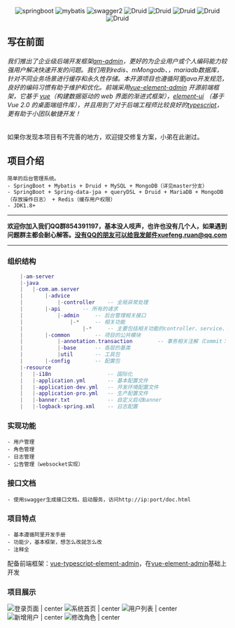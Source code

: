 
<p align="center">
<img src="https://img.shields.io/badge/SpringBoot-2.2.0-green" alt="springboot" />
<img src="https://img.shields.io/badge/Spring--Data--JPA-2.2.0-orange" alt="mybatis">
<img src="https://img.shields.io/badge/swagger2-2.9.2-bule" alt="swagger2">
<img src="https://img.shields.io/badge/Druid-1.1.13-lightgrey" alt="Druid">
<img src="https://img.shields.io/badge/Mariadb-blue" alt="Druid">
<img src="https://img.shields.io/badge/Redis-red" alt="Druid">
<img src="https://img.shields.io/badge/Mongodb-brightgreen" alt="Druid">
<img src="https://img.shields.io/badge/Docker-blue" alt="Druid">
</p>

## 写在前面
###### 我们推出了企业级后端开发框架[am-admin]([图片]https://gitee.com/ruanxuefeng/am-admin)，更好的为企业用户或个人编码能力较强用户解决快速开发的问题。我们用到redis、mMongodb、，mariadb数据库，针对不同业务场景进行缓存和永久性存储。本开源项目也遵循阿里java开发规范，良好的编码习惯有助于维护和优化。前端采用[vue-element-admin](https://panjiachen.gitee.io/vue-element-admin-site/zh) 开源前端框架，它基于 [vue](https://cn.vuejs.org)（构建数据驱动的 web 界面的渐进式框架），[element-ui](https://element.eleme.cn) （基于 Vue 2.0 的桌面端组件库），并且用到了对于后端工程师比较良好的[typescript](http://www.typescriptlang.org/)，更有助于小团队敏捷开发！
如果你发现本项目有不完善的地方，欢迎提交修复方案，小弟在此谢过。

## 项目介绍
    简单的后台管理系统。
    - SpringBoot + Mybatis + Druid + MySQL + MongoDB（详见master分支）
    - SpringBoot + Spring-data-jpa + queryDSL + Druid + MariaDB + MongoDB（存放操作日志） + Redis（缓存用户权限）
    - JDK1.8+

***

**欢迎你加入我们QQ群854391197，基本没人吱声，也许也没有几个人，如果遇到问题群主都会耐心解答。没有QQ的朋友可以给我发邮件xuefeng.ruan@qq.com**

***

    
### 组织结构

``` lua
    |-am-server
    |-java
    |   |-com.am.server
    |       |-advice 
    |           |-controller    -- 全局异常处理
    |       |-api       -- 所有的请求
    |           |-admin     -- 后台管理相关接口
    |               |-*     -- 相关功能
    |                   |-*     -- 主要包括相关功能的controller、service、dao、pojo、config等
    |       |-common        -- 项目的公共模块
    |           |-annotation.transaction        -- 事务相关注解（Commit：写事务，ReadOnly：只读事务）
    |           |-base      -- 各层的基类
    |           |util       -- 工具包
    |       |-config        -- 配置包
    |-resource
    |   |-i18n                  -- 国际化
    |   |-application.yml       -- 基本配置文件
    |   |-application-dev.yml   -- 开发环境配置文件
    |   |-application-pro.yml   -- 生产配置文件
    |   |-banner.txt            -- 自定义启动banner
    |   |-logback-spring.xml    -- 日志配置
```
### 实现功能
    - 用户管理
    - 角色管理
    - 日志管理
    - 公告管理（websocket实现）
    
### 接口文档
    - 使用swagger生成接口文档，启动服务，访问http://ip:port/doc.html
    
### 项目特点
    - 基本遵循阿里开发手册
    - 功能少，基本框架，想怎么改就怎么改
    - 注释全

配备前端框架：[vue-typescript-element-admin](https://gitee.com/ruanxuefeng/vue-typescript-element-admin)，在[vue-element-admin](https://github.com/PanJiaChen/vue-element-admin)基础上开发

### 项目展示
![登录页面 | center](https://ruanxuefeng.gitee.io/source/am/login.jpg)
![系统首页 | center](https://ruanxuefeng.gitee.io/source/am/dashboard.png)
![用户列表 | center](https://ruanxuefeng.gitee.io/source/am/user-list.png)
![新增用户 | center](https://ruanxuefeng.gitee.io/source/am/user-add.png)
![修改角色 | center](https://ruanxuefeng.gitee.io/source/am/role.png)
